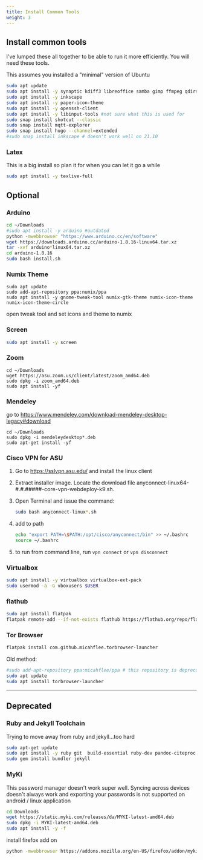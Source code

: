 ```yaml
---
title: Install Common Tools
weight: 3
---
```


## Install common tools

I've lumped these all together to be able to run it more efficiently.  You will need these tools.

This assumes you installed a "minimal" version of Ubuntu

```bash
sudo apt update
sudo apt install -y synaptic kdiff3 libreoffice samba gimp ffmpeg qdirstat net-tools wireguard openresolv fritzing audacity dconf-editor kicad vlc openssh-server remmina usb-creator-gtk gmsh tmux nmap cheese p7zip-full rufus
sudo apt install -y inkscape
sudo apt install -y paper-icon-theme
sudo apt install -y openssh-client
sudo apt install -y libinput-tools #not sure what this is used for
sudo snap install shotcut --classic
sudo snap install mqtt-explorer 
sudo snap install hugo --channel=extended
#sudo snap install inkscape # doesn't work well on 21.10
```

### Latex

This is a big install so plan it for when you can let it go a while

```bash
sudo apt install -y texlive-full
```

## Optional

### Arduino

```bash
cd ~/Downloads
#sudo apt install -y arduino #outdated
python -mwebbrowser "https://www.arduino.cc/en/software"
wget https://downloads.arduino.cc/arduino-1.8.16-linux64.tar.xz
tar -xvf arduino*linux64.tar.xz 
cd arduino-1.8.16
sudo bash install.sh
```

### Numix Theme

```
sudo apt update
sudo add-apt-repository ppa:numix/ppa
sudo apt install -y gnome-tweak-tool numix-gtk-theme numix-icon-theme numix-icon-theme-circle
```

open tweak tool and set icons and theme to numix

### Screen

```bash
sudo apt install -y screen
```

### Zoom

```
cd ~/Downloads
wget https://asu.zoom.us/client/latest/zoom_amd64.deb
sudo dpkg -i zoom_amd64.deb 
sudo apt install -yf
```

### Mendeley

go to https://www.mendeley.com/download-mendeley-desktop-legacy#download

```
cd ~/Downloads
sudo dpkg -i mendeleydesktop*.deb
sudo apt-get install -yf
```

### Cisco VPN for ASU

1. Go to <https://sslvpn.asu.edu/> and install the linux client
1. Extract installer image.  Locate the download file anyconnect-linux64-#.#.#####-core-vpn-webdeploy-k9.sh.
1. Open Terminal and issue the command:

    ```bash
    sudo bash anyconnect-linux*.sh
    ```

1. add to path

    ```bash
    echo "export PATH=\$PATH:/opt/cisco/anyconnect/bin" >> ~/.bashrc
    source ~/.bashrc 
    ```
1. to run from command line, run ```vpn connect``` or ```vpn disconnect```


### Virtualbox

```bash
sudo apt install -y virtualbox virtualbox-ext-pack
sudo usermod -a -G vboxusers $USER
```

### flathub

```bash
sudo apt install flatpak
flatpak remote-add --if-not-exists flathub https://flathub.org/repo/flathub.flatpakrepo
```

### Tor Browser

```bash
flatpak install com.github.micahflee.torbrowser-launcher
```

Old method:

```bash
#sudo add-apt-repository ppa:micahflee/ppa # this repository is deprecated
sudo apt update 
sudo apt install torbrowser-launcher
```

---

## Deprecated

### Ruby and Jekyll Toolchain

Trying to move away from ruby and jekyll...too hard

```bash
sudo apt-get update 
sudo apt install -y ruby git  build-essential ruby-dev pandoc-citeproc
sudo gem install bundler jekyll
```

### MyKi

This password manager doesn't work super well.  Syncing across devices doesn't always work and exporting your passwords is not supported on android / linux application

```bash
cd Downloads
wget https://static.myki.com/releases/da/MYKI-latest-amd64.deb
sudo dpkg -i MYKI-latest-amd64.deb
sudo apt install -y -f
```

install firefox add on

```bash
python -mwebbrowser https://addons.mozilla.org/en-US/firefox/addon/myki-password-manager/
```

